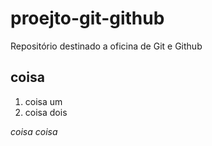 # proejto-git-github
Repositório destinado a oficina de Git e Github

## coisa

1. coisa um
2. coisa dois

*coisa*
_coisa_

